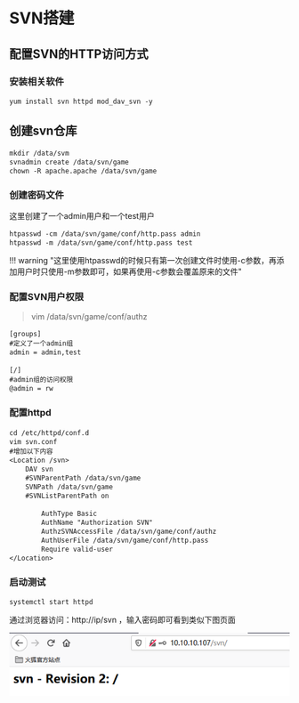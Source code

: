 # SVN搭建



## 配置SVN的HTTP访问方式

### 安装相关软件

```shell
yum install svn httpd mod_dav_svn -y
```



## 创建svn仓库

```shell
mkdir /data/svm
svnadmin create /data/svn/game
chown -R apache.apache /data/svn/game
```



### 创建密码文件

这里创建了一个admin用户和一个test用户

```shell
htpasswd -cm /data/svn/game/conf/http.pass admin
htpasswd -m /data/svn/game/conf/http.pass test
```

!!! warning "这里使用htpasswd的时候只有第一次创建文件时使用-c参数，再添加用户时只使用-m参数即可，如果再使用-c参数会覆盖原来的文件"



### 配置SVN用户权限

> vim /data/svn/game/conf/authz

```
[groups]
#定义了一个admin组
admin = admin,test

[/]
#admin组的访问权限
@admin = rw
```



### 配置httpd

```
cd /etc/httpd/conf.d
vim svn.conf
#增加以下内容
<Location /svn>
    DAV svn
    #SVNParentPath /data/svn/game
    SVNPath /data/svn/game
    #SVNListParentPath on

        AuthType Basic
        AuthName "Authorization SVN"
        AuthzSVNAccessFile /data/svn/game/conf/authz
        AuthUserFile /data/svn/game/conf/http.pass
        Require valid-user
</Location>
```



### 启动测试

```
systemctl start httpd
```

通过浏览器访问：http://ip/svn ，输入密码即可看到类似下图页面

![image-20200620142947210](../../system_base/common_services/images/image-20200620142947210.png)